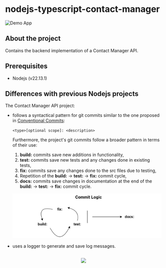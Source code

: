 # nodejs-typescript-contact-manager

![Demo App](https://img.shields.io/badge/demo_app-blue)

## About the project

Contains the backend implementation of a Contact Manager API.

## Prerequisites

- Nodejs (v22.13.1)

## Differences with previous Nodejs projects

The Contact Manager API project:

- follows a syntactical pattern for git commits similar to the one proposed in [Conventional Commits](https://www.conventionalcommits.org/en/v1.0.0/):

  `<type>[optional scope]: <description>`

  Furthermore, the project's git commits follow a broader pattern in terms of their use:

  1. **build:** commits save new additions in functionality,
  2. **test:** commits save new tests and any changes done in existing tests,
  3. **fix:** commits save any changes done to the src files due to testing,
  4. Repetition of the **build:** -> **test:** -> **fix:** commit cycle,
  5. **docs:** commits save changes in documentation at the end of the **build:** -> **test:** -> **fix:** commit cycle.

  ![Commit Logic](img/commit_logic.png)

- uses a logger to generate and save log messages.

##

<p align="center">
        <a href="https://github.com/LelouchFR/skill-icons">
        <img src="https://go-skill-icons.vercel.app/api/icons?i=vscode,nodejs,typescript,mocha"/>
      </a>
</p>
